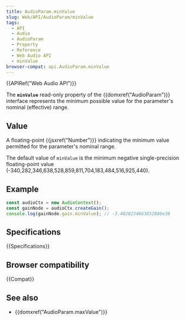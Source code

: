 ```yaml
---
title: AudioParam.minValue
slug: Web/API/AudioParam/minValue
tags:
  - API
  - Audio
  - AudioParam
  - Property
  - Reference
  - Web Audio API
  - minValue
browser-compat: api.AudioParam.minValue
---
```

{{APIRef("Web Audio API")}}

The **`minValue`**
read-only property of the {{domxref("AudioParam")}} interface represents the minimum
possible value for the parameter's nominal (effective) range.

## Value

A floating-point {{jsxref("Number")}} indicating the minimum value permitted for the
parameter's nominal range.

The default value of `minValue` is the minimum negative single-precision
floating-point value (-340,282,346,638,528,859,811,704,183,484,516,925,440).

## Example

```js
const audioCtx = new AudioContext();
const gainNode = audioCtx.createGain();
console.log(gainNode.gain.minValue); // -3.4028234663852886e38
```

## Specifications

{{Specifications}}

## Browser compatibility

{{Compat}}

## See also

- {{domxref("AudioParam.maxValue")}}
